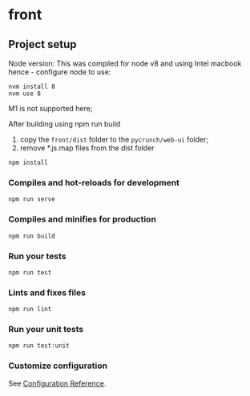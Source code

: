 # front

## Project setup
Node version: This was compiled for node v8 and using Intel macbook
hence - configure node to use:
```
nvm install 8
nvm use 8
```
M1 is not supported here;

After building using npm run build
1. copy the `front/dist` folder to the `pycrunch/web-ui` folder;
2. remove *.js.map files from the dist folder

```
npm install
```

### Compiles and hot-reloads for development
```
npm run serve
```

### Compiles and minifies for production
```
npm run build
```

### Run your tests
```
npm run test
```

### Lints and fixes files
```
npm run lint
```

### Run your unit tests
```
npm run test:unit
```

### Customize configuration
See [Configuration Reference](https://cli.vuejs.org/config/).
